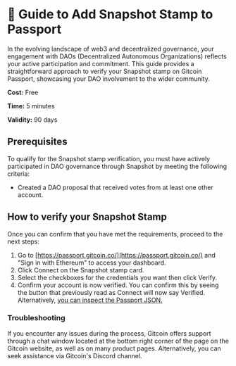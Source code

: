# 🔌 Guide to Add Snapshot Stamp to Passport

In the evolving landscape of web3 and decentralized governance, your engagement with DAOs (Decentralized Autonomous Organizations) reflects your active participation and commitment. This guide provides a straightforward approach to verify your Snapshot stamp on Gitcoin Passport, showcasing your DAO involvement to the wider community.

**Cost:** Free

**Time:** 5 minutes

**Validity:** 90 days

## Prerequisites

To qualify for the Snapshot stamp verification, you must have actively participated in DAO governance through Snapshot by meeting the following criteria:

* Created a DAO proposal that received votes from at least one other account.

## How to verify your Snapshot Stamp

Once you can confirm that you have met the requirements, proceed to the next steps:

1. Go to [https://passport.gitcoin.co/](https://passport.gitcoin.co/) and "Sign in with Ethereum" to access your dashboard.
2. Click Connect on the Snapshot stamp card.
3. Select the checkboxes for the credentials you want then click Verify.
4. Confirm your account is now verified. You can confirm this by seeing the button that previously read as Connect will now say Verified. Alternatively, [you can inspect the Passport JSON.​](https://support.gitcoin.co/gitcoin-knowledge-base/gitcoin-passport/common-questions/how-to-access-your-passport-json)

### Troubleshooting

If you encounter any issues during the process, Gitcoin offers support through a chat window located at the bottom right corner of the page on the Gitcoin website, as well as on many product pages. Alternatively, you can seek assistance via Gitcoin's Discord channel.

